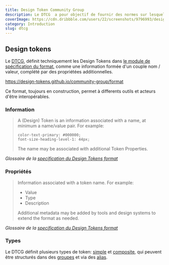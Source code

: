 ```yaml
---
title: Design Token Community Group
description: Le DTCG  a pour objectif de fournir des normes sur lesquelles les produits et les outils de conception peuvent s'appuyer pour partager les éléments stylistiques d'un système de conception à grande échelle.
coverImage: https://cdn.dribbble.com/users/22/screenshots/9796993/design-tokens-dribbble-token_4x.png
category: Introduction
slug: dtcg
---
```


## Design tokens

Le [DTCG](https://www.designtokens.org), définit techniquement les Design Tokens dans [le module de spécification du format](https://github.com/design-tokens/community-group/tree/main/technical-reports/format), comme une information formée d'un couple nom / valeur, complété par des propriétées additionnelles.

https://design-tokens.github.io/community-group/format

Ce format, toujours en construction, permet à differents outils et acteurs d'être interopérables.

### Information

> A (Design) Token is an information associated with a name, at minimum a name/value pair.
> For example:
>
> ```
> color-text-primary: #000000;
> font-size-heading-level-1: 44px;
> ```
> The name may be associated with additional Token Properties.

<cite>Glossaire de la [specification du Design Tokens format](https://design-tokens.github.io/community-group/format/#design-token)</cite>

### Propriétés

> Information associated with a token name.
> For example:
> - Value
> - Type
> - Description
>
> Additional metadata may be added by tools and design systems to extend the format as needed.

<cite>Glossaire de la [specification du Design Tokens format](https://design-tokens.github.io/community-group/format/#design-token-properties)</cite>

### Types

Le DTCG définit plusieurs types de token: [simple](https://design-tokens.github.io/community-group/format/#type) et [composite](https://design-tokens.github.io/community-group/format/#composite-design-token), qui peuvent être structurés dans des [groupes](https://design-tokens.github.io/community-group/format/#group) et via des [alias](https://design-tokens.github.io/community-group/format/#alias-reference).
